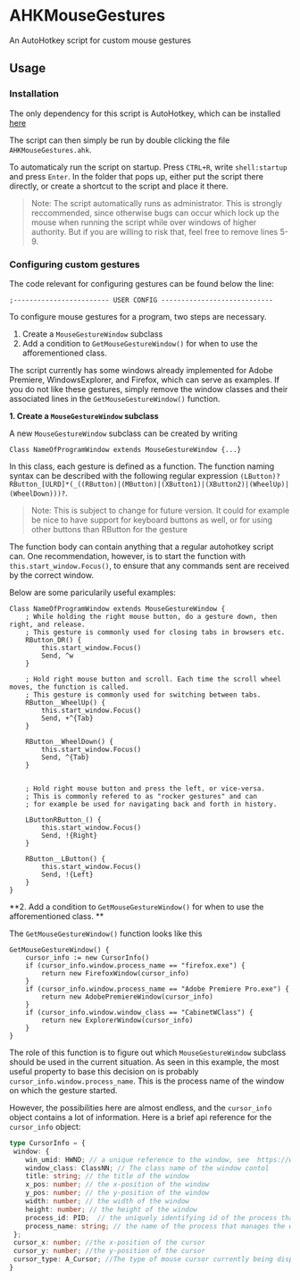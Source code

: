 # AHKMouseGestures
An AutoHotkey script for custom mouse gestures


## Usage

### Installation 

The only dependency for this script is AutoHotkey, which can be installed [here](https://www.autohotkey.com/)

The script can then simply be run by double clicking the file `AHKMouseGestures.ahk`.

To automaticaly run the script on startup. Press `CTRL+R`, write `shell:startup` and press `Enter`. In the folder that pops up, either put the script there directly, or create a shortcut to the script and place it there. 

> Note: The script automatically runs as administrator. This is strongly reccommended, since otherwise bugs can occur which lock up the mouse when running the script while over windows of higher authority. But if you are willing to risk that, feel free to remove lines 5-9. 

### Configuring custom gestures

The code relevant for configuring gestures can be found below the line:

`;------------------------ USER CONFIG ----------------------------`


To configure mouse gestures for a program, two steps are necessary.
1. Create a `MouseGestureWindow` subclass
2. Add a condition to `GetMouseGestureWindow()` for when to use the afforementioned class. 

The script currently has some windows already implemented for Adobe Premiere, WindowsExplorer, and Firefox, which can serve as examples. 
If you do not like these gestures, simply remove the window classes and their associated lines in the `GetMouseGestureWindow()` function. 


**1. Create a `MouseGestureWindow` subclass**

A new `MouseGestureWindow` subclass can be created by writing
```autohotkey
Class NameOfProgramWindow extends MouseGestureWindow {...}
```

In this class, each gesture is defined as a function. 
The function naming syntax can be described with the following regular expression `(LButton)?RButton_[ULRD]*(_((RButton)|(MButton)|(XButton1)|(XButton2)|(WheelUp)|(WheelDown)))?`. 
> Note: This is subject to change for future version. It could for example be nice to have support for keyboard buttons as well, or for using other buttons than RButton for the gesture

The function body can contain anything that a regular autohotkey script can. One recommendation, however, is to start the function with `this.start_window.Focus()`, to ensure that any commands sent are received by the correct window. 

Below are some paricularily useful examples:

```autohotkey
Class NameOfProgramWindow extends MouseGestureWindow {
	; While holding the right mouse button, do a gesture down, then right, and release. 
    ; This gesture is commonly used for closing tabs in browsers etc. 
	RButton_DR() {
		this.start_window.Focus()
		Send, ^w
	}
    
    ; Hold right mouse button and scroll. Each time the scroll wheel moves, the function is called. 
    ; This gesture is commonly used for switching between tabs.
	RButton__WheelUp() {
		this.start_window.Focus()
		Send, +^{Tab}
	}

	RButton__WheelDown() {
		this.start_window.Focus()
		Send, ^{Tab}
	}
    
    
    ; Hold right mouse button and press the left, or vice-versa. 
    ; This is commonly refered to as "rocker gestures" and can
    ; for example be used for navigating back and forth in history.
    
	LButtonRButton_() {
		this.start_window.Focus()
		Send, !{Right}
	}

	RButton__LButton() {
		this.start_window.Focus()
		Send, !{Left}
	}
}
```


**2. Add a condition to `GetMouseGestureWindow()` for when to use the afforementioned class. **

The `GetMouseGestureWindow()` function looks like this
```autohotkey
GetMouseGestureWindow() {
	cursor_info := new CursorInfo()
	if (cursor_info.window.process_name == "firefox.exe") {
		return new FirefoxWindow(cursor_info)
	}
	if (cursor_info.window.process_name == "Adobe Premiere Pro.exe") {
		return new AdobePremiereWindow(cursor_info)
	}
	if (cursor_info.window.window_class == "CabinetWClass") {
		return new ExplorerWindow(cursor_info)
	}
}
```

The role of this function is to figure out which `MouseGestureWindow` subclass should be used in the current situation. 
As seen in this example, the most useful property to base this decision on is probably `cursor_info.window.process_name`.
This is the process name of the window on which the gesture started. 

However, the possibilities here are almost endless, and the `cursor_info` object contains a lot of information. 
Here is a brief api reference for the `cursor_info` object:
```typescript
type CursorInfo = {
 window: {
    win_umid: HWND; // a unique reference to the window, see  https://www.autohotkey.com/docs/commands/ControlGet.htm#Hwnd
    window_class: ClassNN; // The class name of the window contol
    title: string; // the title of the window
    x_pos: number; // the x-position of the window
    y_pos: number; // the y-position of the window
    width: number; // the width of the window
    height: number; // the height of the window
    process_id: PID;  // the uniquely identifying id of the process that manages the window
    process_name: string; // the name of the process that manages the window, such as "notepad.exe"
 };
 cursor_x: number; //the x-position of the cursor
 cursor_y: number; //the y-position of the cursor
 cursor_type: A_Cursor; //The type of mouse cursor currently being displayed. It will be one of the following words: AppStarting, Arrow, Cross, Help, IBeam, Icon, No, Size, SizeAll, SizeNESW, SizeNS, SizeNWSE, SizeWE, UpArrow, Wait, Unknown. The acronyms used with the size-type cursors are compass directions, e.g. NESW = NorthEast+SouthWest. The hand-shaped cursors (pointing and grabbing) are classified as Unknown.
}
```
